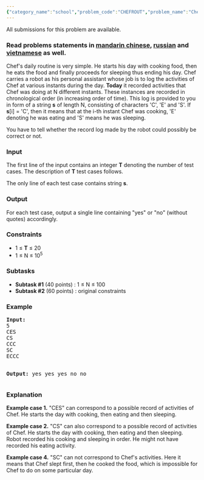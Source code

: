 ```yaml
---
{"category_name":"school","problem_code":"CHEFROUT","problem_name":"Chef and his daily routine","languages_supported":{"0":"ADA","1":"ASM","2":"BASH","3":"BF","4":"C","5":"C99 strict","6":"CAML","7":"CLOJ","8":"CLPS","9":"CPP 4.3.2","10":"CPP 4.9.2","11":"CPP14","12":"CS2","13":"D","14":"ERL","15":"FORT","16":"FS","17":"GO","18":"HASK","19":"ICK","20":"ICON","21":"JAVA","22":"JS","23":"LISP clisp","24":"LISP sbcl","25":"LUA","26":"NEM","27":"NICE","28":"NODEJS","29":"PAS fpc","30":"PAS gpc","31":"PERL","32":"PERL6","33":"PHP","34":"PIKE","35":"PRLG","36":"PYPY","37":"PYTH","38":"PYTH 3.4","39":"RUBY","40":"SCALA","41":"SCM chicken","42":"SCM guile","43":"SCM qobi","44":"ST","45":"TCL","46":"TEXT","47":"WSPC"},"max_timelimit":1,"source_sizelimit":50000,"problem_author":"admin2","problem_tester":null,"date_added":"4-05-2017","tags":{"0":"admin2","1":"long","2":"may17"},"editorial_url":"https://discuss.codechef.com/problems/CHEFROUT","time":{"view_start_date":1495099800,"submit_start_date":1495099800,"visible_start_date":1495099800,"end_date":1735669800},"layout":"problem"}
---
```

<span class="solution-visible-txt">All submissions for this problem are available.</span><h3>Read problems statements in <a target="_blank" 
href="http://www.codechef.com/download/translated/MAY17/mandarin/CHEFROUT.pdf">mandarin chinese</a>, <a target="_blank" href="http://www.codechef.com/download/translated/MAY17/russian/CHEFROUT.pdf">russian</a> and <a target="_blank" href="http://www.codechef.com/download/translated/MAY17/vietnamese/CHEFROUT.pdf">vietnamese</a> as well.</h3>

<p>Chef's daily routine is very simple. He starts his day with cooking food, then he eats the food and finally proceeds for sleeping thus ending his day. Chef carries a robot as his personal assistant whose job is to log the activities of Chef at various instants during the day. <b>Today</b> it recorded activities that Chef was doing at N different instants. These instances are recorded in chronological order (in increasing order of time). This log is provided to you in form of a string <b>s</b> of length N, consisting of characters 'C', 'E' and 'S'. If <b>s</b>[i] = 'C', then it means that at the i-th instant Chef was cooking, 'E' denoting he was eating and 'S' means he was sleeping.</p>

<p>You have to tell whether the record log made by the robot could possibly be correct or not. </p>


<h3>Input</h3>
<p>The first line of the input contains an integer <b>T</b> denoting the number of test cases. The description of <b>T</b> test cases follows.</p>
<p>The only line of each test case contains string <b>s</b>.</p>

<h3>Output</h3>
<p>For each test case, output a single line containing "yes" or "no" (without quotes) accordingly.</p>

<h3>Constraints</h3>
<ul>
<li>1 ≤ <b>T</b> ≤ 20</li>
<li>1 ≤ N ≤ 10<sup>5</sup></li>
</ul>

<h3>Subtasks</h3>
<ul>
<li><b>Subtask #1</b> (40 points) : 1 ≤ N ≤ 100</li>
<li><b>Subtask #2</b> (60 points) : original constraints</li>
</ul>

<h3>Example</h3>
<pre><b>Input:</b>
5
CES
CS
CCC
SC
ECCC

<b>Output:</b>
yes
yes
yes
no
no
</pre>

<h3>Explanation</h3>
<p><b>Example case 1.</b> "CES" can correspond to a possible record of activities of Chef. He starts the day with cooking, then eating and then sleeping.</p>

<p><b>Example case 2.</b> "CS" can also correspond to a possible record of activities of Chef. He starts the day with cooking, then eating and then sleeping. Robot recorded his cooking and sleeping in order. He might not have recorded his eating activity.</p>

<p><b>Example case 4.</b> "SC" can not correspond to Chef's activities. Here it means that Chef slept first, then he cooked the food, which is impossible for Chef to do on some particular day.</p>


